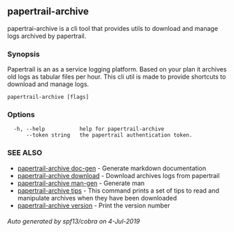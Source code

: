 ## papertrail-archive

papertrai-archive is a cli tool that provides utils to download and manage logs archived by papertrail.

### Synopsis

Papertrail is an as a service logging platform. Based on your plan
it archives old logs as tabular files per hour. This cli util is made to
provide shortcuts to download and manage logs.

```
papertrail-archive [flags]
```

### Options

```
  -h, --help           help for papertrail-archive
      --token string   the papertrail authentication token.
```

### SEE ALSO

* [papertrail-archive doc-gen](papertrail-archive_doc-gen.md)	 - Generate markdown documentation
* [papertrail-archive download](papertrail-archive_download.md)	 - Download archives logs from papertrail
* [papertrail-archive man-gen](papertrail-archive_man-gen.md)	 - Generate man
* [papertrail-archive tips](papertrail-archive_tips.md)	 - This command prints a set of tips to read and manipulate archives when they have been downloaded
* [papertrail-archive version](papertrail-archive_version.md)	 - Print the version number

###### Auto generated by spf13/cobra on 4-Jul-2019
